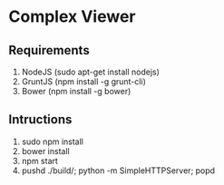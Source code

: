 Complex Viewer
======================

Requirements
------------
1. NodeJS (sudo apt-get install nodejs)
2. GruntJS (npm install -g grunt-cli)
3. Bower (npm install -g bower)


Intructions
------------
1. sudo npm install
2. bower install
3. npm start
3. pushd ./build/; python -m SimpleHTTPServer; popd
